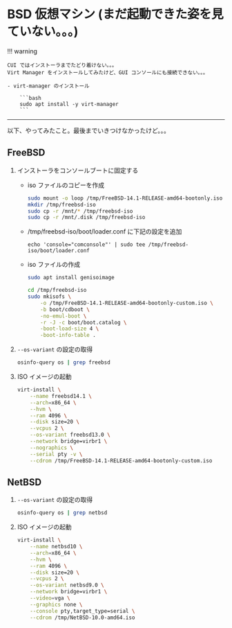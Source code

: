 BSD 仮想マシン (まだ起動できた姿を見ていない。。。)
===

!!! warning

    CUI ではインストーラまでたどり着けない。。。  
    Virt Manager をインストールしてみたけど、GUI コンソールにも接続できない。。。

    - virt-manager のインストール

        ```bash
        sudo apt install -y virt-manager
        ```


---

以下、やってみたこと。最後までいきつけなかったけど。。。

## FreeBSD

1. インストーラをコンソールブートに固定する

    - iso ファイルのコピーを作成

        ```bash
        sudo mount -o loop /tmp/FreeBSD-14.1-RELEASE-amd64-bootonly.iso /mnt/
        mkdir /tmp/freebsd-iso
        sudo cp -r /mnt/* /tmp/freebsd-iso
        sudo cp -r /mnt/.disk /tmp/freebsd-iso
        ```

    - /tmp/freebsd-iso/boot/loader.conf に下記の設定を追加

        ```text
        echo 'console="comconsole"' | sudo tee /tmp/freebsd-iso/boot/loader.conf
        ```

    - iso ファイルの作成

        ```bash
        sudo apt install genisoimage

        cd /tmp/freebsd-iso
        sudo mkisofs \
            -o /tmp/FreeBSD-14.1-RELEASE-amd64-bootonly-custom.iso \
            -b boot/cdboot \
            -no-emul-boot \
            -r -J -c boot/boot.catalog \
            -boot-load-size 4 \
            -boot-info-table .
        ```

2. `--os-variant` の設定の取得

    ```bash
    osinfo-query os | grep freebsd
    ```

3. ISO イメージの起動

    ```bash
    virt-install \
        --name freebsd14.1 \
        --arch=x86_64 \
        --hvm \
        --ram 4096 \
        --disk size=20 \
        --vcpus 2 \
        --os-variant freebsd13.0 \
        --network bridge=virbr1 \
        --nographics \
        --serial pty -v \
        --cdrom /tmp/FreeBSD-14.1-RELEASE-amd64-bootonly-custom.iso
    ```

## NetBSD

1. `--os-variant` の設定の取得

    ```bash
    osinfo-query os | grep netbsd
    ```

2. ISO イメージの起動

    ```bash
    virt-install \
        --name netbsd10 \
        --arch=x86_64 \
        --hvm \
        --ram 4096 \
        --disk size=20 \
        --vcpus 2 \
        --os-variant netbsd9.0 \
        --network bridge=virbr1 \
        --video=vga \
        --graphics none \
        --console pty,target_type=serial \
        --cdrom /tmp/NetBSD-10.0-amd64.iso
    ```
